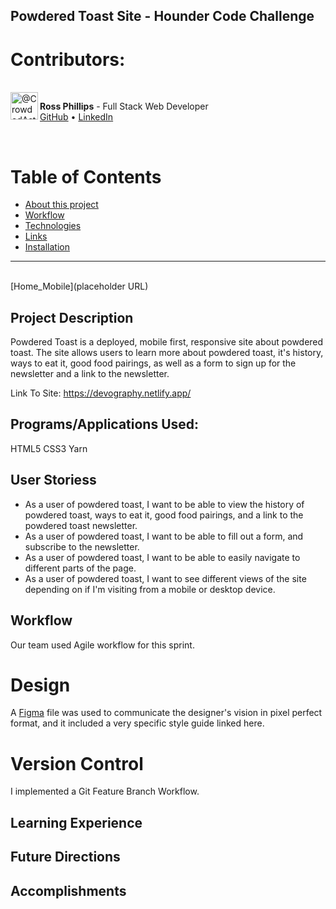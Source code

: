 ## Powdered Toast Site - Hounder Code Challenge

# Contributors:

<br />
<img  align="left" class="avatar avatar-user" src="https://avatars.githubusercontent.com/u/65795477?v=4" width="44" height="44" alt="@CrowdedAstronaut">

**Ross Phillips** - Full Stack Web Developer<br>
[GitHub](https://github.com/CrowdedAstronaut) • [LinkedIn](https://www.linkedin.com/in/johnrossphillips/)

<br />

# Table of Contents

- [About this project](#about)
- [Workflow](#workflow)
- [Technologies](#technologies)
- [Links](#links)
- [Installation](#install)

<hr />
<br />
[Home_Mobile](placeholder URL)

## Project Description

Powdered Toast is a deployed, mobile first, responsive site about powdered toast. The site allows users to learn more about powdered toast, it's history, ways to eat it, good food pairings, as well as a form to sign up for the newsletter and a link to the newsletter.

Link To Site: https://devography.netlify.app/

## Programs/Applications Used:

HTML5
CSS3
Yarn

## User Storiess

- As a user of powdered toast, I want to be able to view the history of powdered toast, ways to eat it, good food pairings, and a link to the powdered toast newsletter.
- As a user of powdered toast, I want to be able to fill out a form, and subscribe to the newsletter.
- As a user of powdered toast, I want to be able to easily navigate to different parts of the page.
- As a user of powdered toast, I want to see different views of the site depending on if I'm visiting from a mobile or desktop device.

## Workflow

Our team used Agile workflow for this sprint.

# Design

A [Figma](https://trello.com/b/wuiNN4iB/devography) file was used to communicate the designer's vision in pixel perfect format, and it included a very specific style guide linked here.

# Version Control

I implemented a Git Feature Branch Workflow.

## Learning Experience

## Future Directions

## Accomplishments
